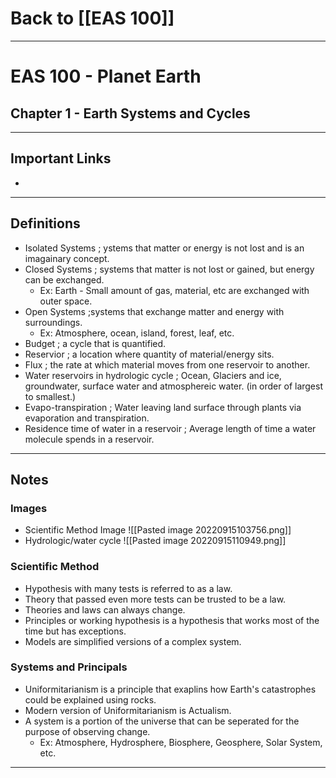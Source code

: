 # Back to [[EAS 100]]
___
# EAS 100 - Planet Earth
## Chapter 1 - Earth Systems and Cycles
___
## Important Links
- 
___
## Definitions

- Isolated Systems ; ystems that matter or energy is not lost and is an imagainary concept.
- Closed Systems ; systems that matter is not lost or gained, but energy can be exchanged.
	- Ex: Earth - Small amount of gas, material, etc are exchanged with outer space.
- Open Systems ;systems that exchange matter and energy with surroundings.
	- Ex: Atmosphere, ocean, island, forest, leaf, etc.
- Budget ; a cycle that is quantified.
- Reservior ; a location where quantity of material/energy sits.
- Flux ; the rate at which material moves from one reservoir to another.
- Water reservoirs in hydrologic cycle ; Ocean, Glaciers and ice, groundwater, surface water and atmosphereic water. (in order of largest to smallest.)
- Evapo-transpiration ; Water leaving land surface through plants via evaporation and transpiration.
- Residence time of water in a reservoir ; Average length of time a water molecule spends in a reservoir.

___
## Notes
### Images
- Scientific Method Image
![[Pasted image 20220915103756.png]]
- Hydrologic/water cycle
![[Pasted image 20220915110949.png]]
### Scientific Method
- Hypothesis with many tests is referred to as a law.
- Theory that passed even more tests can be trusted to be a law.
- Theories and laws can always change.
- Principles or working hypothesis is a hypothesis that works most of the time but has exceptions.
- Models are simplified versions of a complex system.
### Systems and Principals 
- Uniformitarianism is a principle that exaplins how Earth's catastrophes could be explained using rocks.
- Modern version of Uniformitarianism is Actualism.
- A system is a portion of the universe that can be seperated for the purpose of observing change.
	- Ex: Atmosphere, Hydrosphere, Biosphere, Geosphere, Solar System, etc.
___